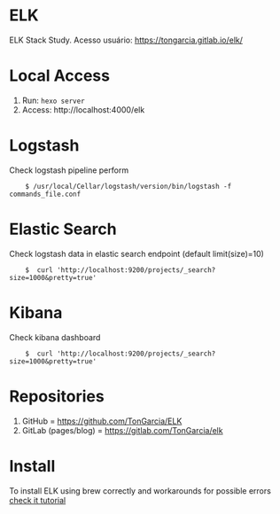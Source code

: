 # ELK
ELK Stack Study. Acesso usuário: https://tongarcia.gitlab.io/elk/

# Local Access
1. Run: ```hexo server```
1. Access: http://localhost:4000/elk

# Logstash
Check logstash pipeline perform
```shell script
    $ /usr/local/Cellar/logstash/version/bin/logstash -f commands_file.conf
```

# Elastic Search
Check logstash data in elastic search endpoint (default limit(size)=10)
```shell script
    $  curl 'http://localhost:9200/projects/_search?size=1000&pretty=true'
```

# Kibana
Check kibana dashboard
```shell script
    $  curl 'http://localhost:9200/projects/_search?size=1000&pretty=true'
```

# Repositories
1. GitHub = https://github.com/TonGarcia/ELK
1. GitLab (pages/blog) = https://gitlab.com/TonGarcia/elk

# Install
To install ELK using brew correctly and workarounds for possible errors [check it tutorial](/elk/install)
